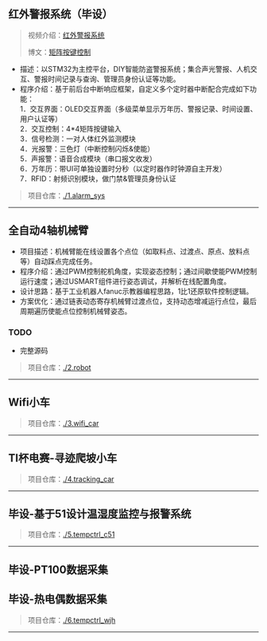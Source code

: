 ## 红外警报系统（毕设）
> 视频介绍：[红外警报系统](https://www.bilibili.com/video/BV1cT4y1T7gx/?spm_id_from=333.337.search-card.all.click&vd_source=5292a23e9a80c849a2c727ed746aadb7)
> 
> 博文：[矩阵按键控制](https://blog.csdn.net/ling0604/article/details/109643518)

* 描述：以STM32为主控平台，DIY智能防盗警报系统；集合声光警报、人机交互、警报时间记录与查询、管理员身份认证等功能。
* 程序介绍：基于前后台中断响应框架，自定义多个定时器中断配合完成如下功能：	           
1．交互界面：OLED交互界面（多级菜单显示万年历、警报记录、时间设置、用户认证等）	         
2．交互控制：4*4矩阵按键输入	        
3．信号检测：一对人体红外监测模块	       
4．光报警：三色灯（中断控制闪烁&使能）	    
5．声报警：语音合成模块（串口报文收发）	     
6．万年历：带UI可单独设置时分秒（以定时器作时钟源自主开发）	     
7．RFID：射频识别模块，做门禁&管理员身份认证	        


> 项目仓库：[./1.alarm_sys](./1.alarm_sys)
---------------------------
## 全自动4轴机械臂

* 项目描述：机械臂能在线设置各个点位（如取料点、过渡点、原点、放料点等）自动踩点完成任务。
* 程序介绍：通过PWM控制舵机角度，实现姿态控制；通过间歇使能PWM控制运行速度；通过USMART组件进行姿态调试，并解析在线配置角度。
* 设计思路：基于工业机器人fanuc示教器编程思路，1比1还原软件控制逻辑。
* 方案优化：通过链表动态寄存机械臂过渡点位，支持动态增减运行点位，最后周期遍历使能点位控制机械臂姿态。


### TODO
* 完整源码

> 项目仓库：[./2.robot](./2.robot)
---------------------------
## Wifi小车
> 项目仓库：[./3.wifi_car](./3.wifi_car)
---------------------------
## TI杯电赛-寻迹爬坡小车


> 项目仓库：[./4.tracking_car](./4.tracking_car)
---------------------------
## 毕设-基于51设计温湿度监控与报警系统

> 项目仓库：[./5.tempctrl_c51](./5.tempctrl_c51)
---------------------------
## 毕设-PT100数据采集


## 毕设-热电偶数据采集

> 项目仓库：[./6.tempctrl_wjh](./6.tempctrl_wjh)
---------------------------
